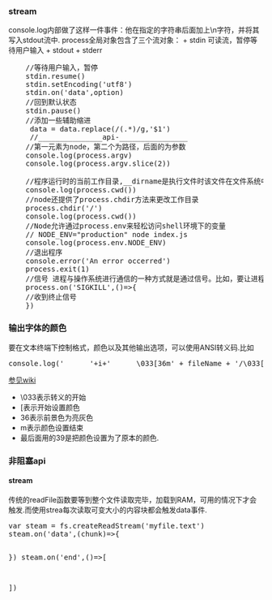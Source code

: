 <h3>stream</h3>
console.log内部做了这样一件事件：他在指定的字符串后面加上\n字符，并将其写入stdout流中.
process全局对象包含了三个流对象：
 + stdin 可读流，暂停等待用户输入
 + stdout
 + stderr 

<pre>
    //等待用户输入，暂停
    stdin.resume()
    stdin.setEncoding('utf8')
    stdin.on('data',option)
    //回到默认状态
    stdin.pause()
    //添加一些辅助缩进
     data = data.replace(/(.*)/g,'$1')
     //_______________api-________________
    //第一元素为node，第二个为路径，后面的为参数
    console.log(process.argv)
    console.log(process.argv.slice(2))

    //程序运行时的当前工作目录,__dirname是执行文件时该文件在文件系统中所在的目录.
    console.log(process.cwd())
    //node还提供了process.chdir方法来更改工作目录
    process.chdir('/')
    console.log(process.cwd())
    //Node允许通过process.env来轻松访问shell环境下的变量
    // NODE_ENV="production" node index.js
    console.log(process.env.NODE_ENV)
    //退出程序
    console.error('An error occerred')
    process.exit(1)
    //信号 进程与操作系统进行通信的一种方式就是通过信号。比如，要让进程终止，可以发送SIGKILL信号.
    process.on('SIGKILL',()=>{
    //收到终止信号
    })
</pre>

<h3>输出字体的颜色</h3>
要在文本终端下控制格式，颜色以及其他输出选项，可以使用ANSI转义码.比如
<pre>
console.log('      '+i+'      \033[36m' + fileName + '/\033[39m')
</pre>

[参见wiki](https://en.wikipedia.org/wiki/ANSI_escape_code)

+ \033表示转义的开始
+ [表示开始设置颜色
+ 36表示前景色为亮灰色
+ m表示颜色设置结束
+ 最后面用的39是把颜色设置为了原本的颜色.

<h3>非阻塞api</h3>
<h4>stream</h4>
传统的readFile函数要等到整个文件读取完毕，加载到RAM，可用的情况下才会触发.而使用strea每次读取可变大小的内容块都会触发data事件.
<pre>
var steam = fs.createReadStream('myfile.text')
steam.on('data',(chunk)=>{

})
steam.on('end',()=>[

])
</pre>
